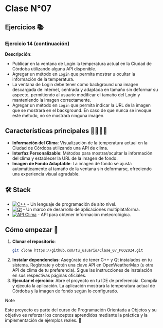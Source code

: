 # Clase N°07
## Ejercicios 📚

### Ejercicio 14 (continuación)
**Descripción:**
- Publicar en la ventana de Login la temperatura actual en la Ciudad de Córdoba utilizando alguna API disponible.
- Agregar un método en `Login` que permita mostrar u ocultar la información de la temperatura.
- La ventana de Login debe tener como background una imagen descargada de internet, centrada y adaptada en tamaño sin deformar su aspecto, permitiendo al usuario modificar el tamaño del Login y manteniendo la imagen correctamente.
- Agregar un método en `Login` que permita indicar la URL de la imagen que se mostrará en el background. En caso de que nunca se invoque este método, no se mostrará ninguna imagen.

## Características principales 🙋‍♂️🙋‍♀️

- **Información del Clima**: Visualización de la temperatura actual en la Ciudad de Córdoba utilizando una API de clima.
- **Interfaz Personalizable**: Métodos para mostrar/ocultar la información del clima y establecer la URL de la imagen de fondo.
- **Imagen de Fondo Adaptable**: La imagen de fondo se ajusta automáticamente al tamaño de la ventana sin deformarse, ofreciendo una experiencia visual agradable.

## 🛠️ Stack

- [![C++][cplusplus-badge]][cplusplus-url] - Un lenguaje de programación de alto nivel.
- [![Qt][qt-badge]][qt-url] - Un marco de desarrollo de aplicaciones multiplataforma.
- [![API Clima][api-clima-badge]][api-clima-url] - API para obtener información meteorológica.

[qt-url]: https://www.qt.io/
[qt-badge]: https://img.shields.io/badge/Qt-41CD52?style=for-the-badge&logo=Qt&logoColor=white
[cplusplus-url]: https://es.wikipedia.org/wiki/C%2B%2B
[cplusplus-badge]: https://img.shields.io/badge/C++-00599C?style=for-the-badge&logo=c%2B%2B&logoColor=white
[api-clima-url]: https://openweathermap.org/api
[api-clima-badge]: https://img.shields.io/badge/Weather%20API-0078D4?style=for-the-badge&logo=weather&logoColor=white

## Cómo empezar 🚀

1. **Clonar el repositorio**:
   ```bash
   git clone https://github.com/tu_usuario/Clase_07_POO2024.git
2. **Instalar dependencias**:
  Asegúrate de tener C++ y Qt instalados en tu sistema.
  Regístrate y obtén una clave API en OpenWeatherMap (u otra API de clima de tu preferencia).
  Sigue las instrucciones de instalación en sus respectivas páginas oficiales.
3. **Ejecutar el ejercicio**:
  Abre el proyecto en tu IDE de preferencia.
  Compila y ejecuta la aplicación.
  La aplicación mostrará la temperatura actual de Córdoba y la imagen de fondo según lo configurado.
>[!NOTE]
>Este proyecto es parte del curso de Programación Orientada a Objetos y su objetivo es reforzar los conceptos aprendidos mediante la práctica y la implementación de ejemplos reales. 🤝
